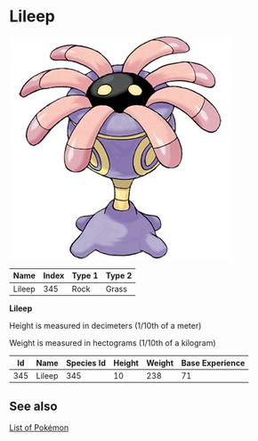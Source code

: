 # Lileep


![Lileep](images/345.png)

| **Name** | **Index** | **Type 1** | **Type 2** |
|----|----|----|----|
| Lileep | 345 | Rock | Grass  |

**Lileep** 


Height is measured in decimeters (1/10th of a meter)

Weight is measured in hectograms (1/10th of a kilogram)

| **Id** | **Name** | **Species Id** | **Height** | **Weight** | **Base Experience** |
|--------|----------|----------------|------------|------------|---------------------|
| 345 | Lileep | 345 | 10 | 238 | 71 |


## See also

[List of Pokémon](../pokemon.md)
